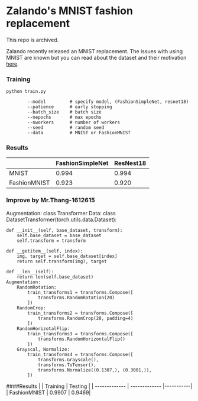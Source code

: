 # Zalando's MNIST fashion replacement
This repo is archived.

Zalando recently released an MNIST replacement. The issues with using MNIST are
known but you can read about the dataset and their motivation [here](https://github.com/zalandoresearch/fashion-mnist).

### Training
```
python train.py

        --model         # specify model, (FashionSimpleNet, resnet18)
        --patience      # early stopping
        --batch_size    # batch size
        --nepochs       # max epochs
        --nworkers      # number of workers
        --seed          # random seed
        --data          # MNIST or FashionMNIST
```


### Results
|   | FashionSimpleNet | ResNest18 |
| ------------- | ------------- |-----------|
| MNIST  | 0.994  | 0.994|
| FashionMNIST  | 0.923  | 0.920|

### Improve by Mr.Thang-1612615
Augmentation: 
class Transformer Data:
    class DatasetTransformer(torch.utils.data.Dataset):
    
    def __init__(self, base_dataset, transform):
        self.base_dataset = base_dataset
        self.transform = transform

    def __getitem__(self, index):
        img, target = self.base_dataset[index]
        return self.transform(img), target

    def __len__(self):
        return len(self.base_dataset)
    Augmentation:
        RandomRotation:
            train_transforms1 = transforms.Compose([
                transforms.RandomRotation(20)
            ])
        RandomCrop:
            train_transforms2 = transforms.Compose([
                transforms.RandomCrop(28, padding=4)
            ])
        RandomHorizotalFlip:
            train_transforms3 = transforms.Compose([
                transforms.RandomHorizontalFlip()
            ])
        Grayscal, Normalize:
            train_transforms4 = transforms.Compose([
                transforms.Grayscale(),
                transforms.ToTensor(),
                transforms.Normalize((0.1307,), (0.3081,)),
            ])

####Results 
    |   | Training | Testing |
    | ------------- | ------------- |-----------|
    | FashionMNIST  | 0.9907  | 0.9469|
